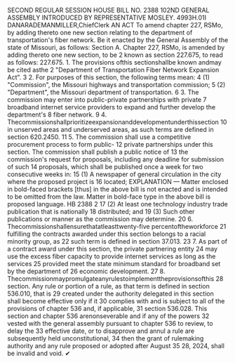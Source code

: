 SECOND REGULAR SESSION
HOUSE BILL NO. 2388
102ND GENERAL ASSEMBLY
INTRODUCED BY REPRESENTATIVE MOSLEY.
4993H.01I DANARADEMANMILLER,ChiefClerk
AN ACT
To amend chapter 227, RSMo, by adding thereto one new section relating to the department
of transportation's fiber network.
Be it enacted by the General Assembly of the state of Missouri, as follows:
Section A. Chapter 227, RSMo, is amended by adding thereto one new section, to be
2 known as section 227.675, to read as follows:
227.675. 1. The provisions ofthis sectionshallbe known andmay be cited asthe
2 "Department of Transportation Fiber Network Expansion Act".
3 2. For purposes of this section, the following terms mean:
4 (1) "Commission", the Missouri highways and transportation commission;
5 (2) "Department", the Missouri department of transportation.
6 3. The commission may enter into public-private partnerships with private
7 broadband internet service providers to expand and further develop the department's
8 fiber network.
9 4. Thecommissionshallprioritizeexpansionanddevelopmentunderthissection
10 in unserved areas and underserved areas, as such terms are defined in section 620.2450.
11 5. The commission shall use a competitive procurement process to form public-
12 private partnerships under this section. The commission shall publish a public notice of
13 the commission's request for proposals, including any deadline for submission of such
14 proposals, which shall be published once a week for two consecutive weeks in:
15 (1) A newspaper of general circulation in the city where the proposed project is
16 located;
EXPLANATION — Matter enclosed in bold-faced brackets [thus] in the above bill is not enacted and is
intended to be omitted from the law. Matter in bold-face type in the above bill is proposed language.
HB 2388 2
17 (2) At least one technology industry trade publication that is nationally
18 distributed; and
19 (3) Such other publications or manner as the commission may determine.
20 6. Thecommissionshallensurethatatleasttwenty-five percentoftheworkforce
21 fulfilling the contracts awarded under this section belongs to a racial minority group, as
22 such term is defined in section 37.013.
23 7. As part of a contract award under this section, the private partnering entity
24 may use the excess fiber capacity to provide internet services as long as the services
25 provided meet the state minimum standard for broadband set by the department of
26 economic development.
27 8. Thecommissionmaypromulgateanyrulestoimplementtheprovisionsofthis
28 section. Any rule or portion of a rule, as that term is defined in section 536.010, that is
29 created under the authority delegated in this section shall become effective only if it
30 complies with and is subject to all of the provisions of chapter 536 and, if applicable,
31 section 536.028. This section and chapter 536 arenonseverable and if any of the powers
32 vested with the general assembly pursuant to chapter 536 to review, to delay the
33 effective date, or to disapprove and annul a rule are subsequently held unconstitutional,
34 then the grant of rulemaking authority and any rule proposed or adopted after August
35 28, 2024, shall be invalid and void.
✔